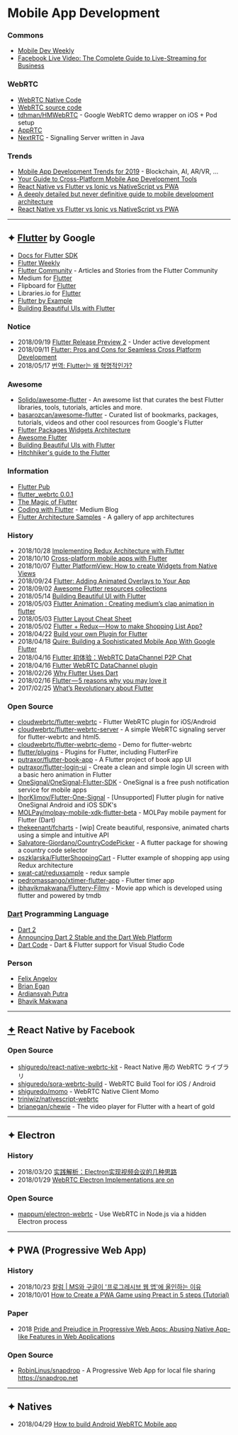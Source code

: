 # Mobile App Development

### Commons
- [Mobile Dev Weekly](https://mobiledevweekly.com/)
- [Facebook Live Video: The Complete Guide to Live-Streaming for Business](https://blog.hootsuite.com/facebook-live-video/)


### WebRTC
- [WebRTC Native Code](https://webrtc.org/native-code/)
- [WebRTC source code](https://webrtc.googlesource.com/src)
- [tdhman/HMWebRTC](https://github.com/tdhman/HMWebRTC) - Google WebRTC demo wrapper on iOS + Pod setup
- [AppRTC](https://appr.tc/)
- [NextRTC](https://nextrtc.org/) - Signalling Server written in Java


### Trends
- [Mobile App Development Trends for 2019](https://robusttechhouse.com/mobile-app-development-trends-2019-infographic/) - Blockchain, AI, AR/VR, ...
- [Your Guide to Cross-Platform Mobile App Development Tools](https://instabug.com/blog/cross-platform-development/)
- [React Native vs Flutter vs Ionic vs NativeScript vs PWA](https://academind.com/learn/flutter/react-native-vs-flutter-vs-ionic-vs-nativescript-vs-pwa/)
- [A deeply detailed but never definitive guide to mobile development architecture](https://medium.freecodecamp.org/a-deeply-detailed-but-never-definitive-guide-to-mobile-development-architecture-6b01ce3b1528)
- [React Native vs Flutter vs Ionic vs NativeScript vs PWA](https://academind.com/learn/flutter/react-native-vs-flutter-vs-ionic-vs-nativescript-vs-pwa/)


---
## ✦ [Flutter](https://flutter.io/) by Google
- [Docs for Flutter SDK](https://docs.flutter.io/index.html)    
- [Flutter Weekly](https://flutterweekly.net/)
- [Flutter Community](https://medium.com/flutter-community) - Articles and Stories from the Flutter Community
- Medium for [Flutter](https://medium.com/search?q=flutter)
- Flipboard for [Flutter](https://flipboard.com/search/flutter)
- Libraries.io for [Flutter](https://libraries.io/search?q=flutter)
- [Flutter by Example](https://flutterbyexample.com/)
- [Building Beautiful UIs with Flutter](https://codelabs.developers.google.com/codelabs/flutter/index.html)



### Notice
- 2018/09/19 [Flutter Release Preview 2](https://developers.googleblog.com/2018/09/flutter-release-preview-2-pixel-perfect.html) - Under active development
- 2018/09/11 [Flutter: Pros and Cons for Seamless Cross Platform Development](https://hackernoon.com/flutter-pros-and-cons-for-seamless-cross-platform-development-c81bde5a4083)
- 2018/05/17 [번역: Flutter는 왜 혁명적인가?](https://medium.com/@dan_kim/%EB%B2%88%EC%97%AD-flutter%EB%8A%94-%EC%99%9C-%ED%98%81%EB%AA%85%EC%A0%81%EC%9D%B8%EA%B0%80-967c1dfcc5a9)


### Awesome
- [Solido/awesome-flutter](https://github.com/Solido/awesome-flutter) - An awesome list that curates the best Flutter libraries, tools, tutorials, articles and more.
- [basarozcan/awesome-flutter](https://github.com/basarozcan/awesome-flutter) - Curated list of bookmarks, packages, tutorials, videos and other cool resources from Google's Flutter
- [Flutter Packages Widgets Architecture](https://www.scoop.it/t/flutter-packages-widgets-architecture)
- [Awesome Flutter](http://awesomeflutter.com/index.php)
- [Building Beautiful UIs with Flutter](https://codelabs.developers.google.com/codelabs/flutter/#0)
- [Hitchhiker's guide to the Flutter](https://speakerdeck.com/ibhavikmakwana/hitchhikers-guide-to-the-flutter)


### Information
- [Flutter Pub](https://medium.com/flutterpub)
- [flutter_webrtc 0.0.1](https://pub.dartlang.org/packages/flutter_webrtc)
- [The Magic of Flutter](https://docs.google.com/presentation/d/1B3p0kP6NV_XMOimRV09Ms75ymIjU5gr6GGIX74Om_DE/edit#slide=id.p)
- [Coding with Flutter](https://medium.com/coding-with-flutter) - Medium Blog
- [Flutter Architecture Samples](http://fluttersamples.com/) - A gallery of app architectures


### History
- 2018/10/28 [Implementing Redux Architecture with Flutter](https://proandroiddev.com/implementing-redux-architecture-with-flutter-dd28640dd945)
- 2018/10/10 [Cross-platform mobile apps with Flutter](https://medium.com/47billion/flutter-how-does-it-works-6e4c73842e67)
- 2018/10/07 [Flutter PlatformView: How to create Widgets from Native Views](https://medium.com/flutter-community/flutter-platformview-how-to-create-flutter-widgets-from-native-views-366e378115b6)
- 2018/09/24 [Flutter: Adding Animated Overlays to Your App](https://medium.com/coding-with-flutter/flutter-adding-animated-overlays-to-your-app-e0bb049eff39)
- 2018/09/02 [Awesome Flutter resources collections](https://medium.com/flutterpub/awesome-flutter-resources-collections-b2f4e3e72278?fbclid=IwAR0Xq-E2D6kLrLnGZu-MleET-ukYzIMn1l6CX1HmvZ2aYa8B-Mt3JyJfvP0)
- 2018/05/14 [Building Beautiful UI with Flutter](https://blog.geekyants.com/building-beautiful-ui-with-flutter-3b54ef6947a8)
- 2018/05/03 [Flutter Animation : Creating medium’s clap animation in flutter](https://proandroiddev.com/flutter-animation-creating-mediums-clap-animation-in-flutter-3168f047421e)
- 2018/05/03 [Flutter Layout Cheat Sheet](https://proandroiddev.com/flutter-layout-cheat-sheet-5363348d037e)
- 2018/05/02 [Flutter + Redux — How to make Shopping List App?](https://hackernoon.com/flutter-redux-how-to-make-shopping-list-app-1cd315e79b65)
- 2018/04/22 [Build your own Plugin for Flutter](https://proandroiddev.com/build-your-own-plugin-for-flutter-cfee1a08ea3a)
- 2018/04/18 [Quire: Building a Sophisticated Mobile App With Google Flutter](https://dzone.com/articles/quire-building-a-sophisticated-mobile-app-with-goo)
- 2018/04/16 [Flutter 初体验：WebRTC DataChannel P2P Chat](http://www.10tiao.com/html/141/201804/2650204042/1.html)
- 2018/04/16 [Flutter WebRTC DataChannel plugin](https://www.ctolib.com/Piasy-FlutterWebRTCDataChannel.html)
- 2018/02/26 [Why Flutter Uses Dart](http://copypasteprogrammers.com/why-flutter-uses-dart-dd635a054ebf/)
- 2018/02/16 [Flutter — 5 reasons why you may love it](https://hackernoon.com/flutter-5-reasons-why-you-may-love-it-55021fdbf1aa)
- 2017/02/25 [What’s Revolutionary about Flutter](https://hackernoon.com/whats-revolutionary-about-flutter-946915b09514)


### Open Source
- [cloudwebrtc/flutter-webrtc](https://github.com/cloudwebrtc/flutter-webrtc) - Flutter WebRTC plugin for iOS/Android
- [cloudwebrtc/flutter-webrtc-server](https://github.com/cloudwebrtc/flutter-webrtc-server) - A simple WebRTC signaling server for flutter-webrtc and html5.
- [cloudwebrtc/flutter-webrtc-demo](https://github.com/cloudwebrtc/flutter-webrtc-demo) - Demo for flutter-webrtc
- [flutter/plugins](https://github.com/flutter/plugins) - Plugins for Flutter, including FlutterFire
- [putraxor/flutter-book-app](https://github.com/putraxor/flutter-book-app) - A Flutter project of book app UI
- [putraxor/flutter-login-ui](https://github.com/putraxor/flutter-login-ui) - Create a clean and simple login UI screen with a basic hero animation in Flutter
- [OneSignal/OneSignal-Flutter-SDK](https://github.com/OneSignal/OneSignal-Flutter-SDK) - OneSignal is a free push notification service for mobile apps
- [IhorKlimov/Flutter-One-Signal](https://github.com/IhorKlimov/Flutter-One-Signal) - [Unsupported] Flutter plugin for native OneSignal Android and iOS SDK's
- [MOLPay/molpay-mobile-xdk-flutter-beta](https://github.com/MOLPay/molpay-mobile-xdk-flutter-beta) - MOLPay mobile payment for Flutter (Dart)
- [thekeenant/fcharts](https://github.com/thekeenant/fcharts) - [wip] Create beautiful, responsive, animated charts using a simple and intuitive API
- [Salvatore-Giordano/CountryCodePicker](https://github.com/Salvatore-Giordano/CountryCodePicker) - A flutter package for showing a country code selector
- [pszklarska/FlutterShoppingCart](https://github.com/pszklarska/FlutterShoppingCart) - Flutter example of shopping app using Redux architecture
- [swat-cat/reduxsample](https://github.com/swat-cat/reduxsample) - redux sample
- [pedromassango/xtimer-flutter-app](https://github.com/pedromassango/xtimer-flutter-app) - Flutter timer app
- [ibhavikmakwana/Fluttery-Filmy](https://github.com/ibhavikmakwana/Fluttery-Filmy) - Movie app which is developed using flutter and powered by tmdb



### [Dart](https://www.dartlang.org/) Programming Language
- [Dart 2](https://www.dartlang.org/dart-2)
- [Announcing Dart 2 Stable and the Dart Web Platform](https://medium.com/dartlang/dart-2-stable-and-the-dart-web-platform-3775d5f8eac7)
- [Dart Code](https://dartcode.org/) - Dart & Flutter support for Visual Studio Code


### Person
- [Felix Angelov](https://github.com/felangel)
- [Brian Egan](https://github.com/brianegan) 
- [Ardiansyah Putra](https://github.com/putraxor)
- [Bhavik Makwana](https://github.com/ibhavikmakwana)


---
## [✦](https://coolsymbol.com/) React Native by Facebook


### Open Source
- [shiguredo/react-native-webrtc-kit](https://github.com/shiguredo/react-native-webrtc-kit) - React Native 用の WebRTC ライブラリ
- [shiguredo/sora-webrtc-build](https://github.com/shiguredo/sora-webrtc-build) - WebRTC Build Tool for iOS / Android
- [shiguredo/momo](https://github.com/shiguredo/momo) - WebRTC Native Client Momo
- [triniwiz/nativescript-webrtc](https://github.com/triniwiz/nativescript-webrtc)
- [brianegan/chewie](https://github.com/brianegan/chewie) - The video player for Flutter with a heart of gold


---
## ✦ Electron

### History
- 2018/03/20 [实践解析：Electron实现视频会议的几种思路](https://www.jianshu.com/p/fe88daa590c9)
- 2018/01/29 [WebRTC Electron Implementations are on](https://bloggeek.me/webrtc-electron-implementations/)


### Open Source
- [mappum/electron-webrtc](https://github.com/mappum/electron-webrtc) - Use WebRTC in Node.js via a hidden Electron process


---
## ✦ PWA (Progressive Web App)

### History
- 2018/10/23 [칼럼 | MS와 구글이 '프로그레시브 웹 앱'에 올인하는 이유](http://www.ciokorea.com/news/39944?fbclid=IwAR3ZEflVb-Uuf2LMz_IvP_l2JsY610k296CfxfmeTl7cNPUlx-7CPFQzdcg)
- 2018/10/01 [How to Create a PWA Game using Preact in 5 steps (Tutorial)](https://hackernoon.com/how-to-create-a-pwa-game-using-preact-in-5-steps-tutorial-c8b177037c80)

### Paper
- 2018 [Pride and Prejudice in Progressive Web Apps: Abusing Native App-like Features in Web Applications](http://cps.kaist.ac.kr/papers/18CCS-PPP.pdf)

### Open Source
- [RobinLinus/snapdrop](https://github.com/RobinLinus/snapdrop) - A Progressive Web App for local file sharing https://snapdrop.net



---
## ✦ Natives
- 2018/04/29 [How to build Android WebRTC Mobile app](http://leadtosilverlining.blogspot.com/2018/04/how-to-build-android-webrtc-mobile-app.html)



